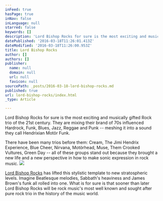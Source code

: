 ```yaml
---
inFeed: true
hasPage: true
inNav: false
inLanguage: null
starred: false
keywords: []
description: 'Lord Bishop Rocks for sure is the most exciting and musically gifted Rock trio of the 21st century. They are mixing their brand of 70s influenced Hardrock, Funk, Blues, Jazz, Reggae and Punk – meshing it into a sound they call Hendrixian Motör Funk.'
datePublished: '2016-03-18T11:26:01.413Z'
dateModified: '2016-03-18T11:26:00.953Z'
title: Lord Bishop Rocks
author: []
authors: []
publisher:
  name: null
  domain: null
  url: null
  favicon: null
sourcePath: _posts/2016-03-18-lord-bishop-rocks.md
published: true
url: lord-bishop-rocks/index.html
_type: Article

---
```

Lord Bishop Rocks for sure is the most exciting and musically gifted Rock trio of the 21st century. They are mixing their brand of 70s influenced Hardrock, Funk, Blues, Jazz, Reggae and Punk -- meshing it into a sound they call Hendrixian Motör Funk.

There have been many trios before them: Cream, The Jimi Hendrix Experience, Blue Cheer, Nirvana, Motörhead, Muse, Them Crooked Vultures, Green Day -- all of these groups stand out because they brought a new life and a new perspective in how to make sonic expression in rock music.
![](https://the-grid-user-content.s3-us-west-2.amazonaws.com/360fc9e8-ead5-47c3-9b9f-abd1cf755014.jpg)

[Lord Bishop Rocks][0] has lifted this stylistic template to new stratospheric levels. Imagine Beatlesque melodies, Sabbath's heaviness and James Brown's funk all rolled into one. What is for sure is that sooner than later Lord Bishop Rocks will be rock music's most well known and sought after pure rock trio in the history of the music world.

[0]: http://lordbishoprocks.com/